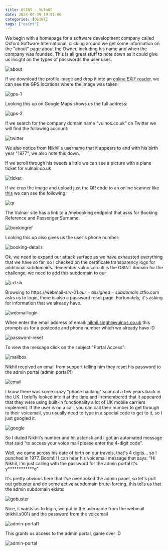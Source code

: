 ```yaml
---
title: OSINT - VUlnOS
date: 2024-06-29 19:51:06
categories: [OSINT]
tags: ["osint"] 
---
```


We begin with a homepage for a software development company called Oxford Software International, clicking around we get some information on the "about" page about the Owner, including his name and when the company was founded. This is all great stuff to note down as it could give us insight on the types of passwords the user uses.

![about](/assets/img/vulnos/about.png)

If we download the profile image and drop it into an [online EXIF reader](https://onlineexifviewer.com/), we can see the GPS locations where the image was taken:

![gps-1](/assets/img/vulnos/gps-1.png)

Looking this up on Google Maps shows us the full address:

![gps-2](/assets/img/vulnos/gps-2.png)

If we search for the company domain name "vulnos.co.uk" on Twitter we will find the following account:

![twitter](/assets/img/vulnos/twitter.png)

We also notice from Nikhil's username that it appears to end with his birth year "1977", we also note this down.

If we scroll through his tweets a little we can see a picture with a plane ticket for vulnair.co.uk

![ticket](/assets/img/vulnos/ticket.png)

If we crop the image and upload just the QR code to an online scanner like [this](https://qrscanner.net/) we can see the following:

![qr](/assets/img/vulnos/qr.png)

The Vulnair site has a link to a /mybooking endpoint that asks for Booking Reference and Passenger Surname.

![bookingref](/assets/img/vulnos/bookingref.png)


Looking this up also gives us the user's phone number:

![booking-details](/assets/img/vulnos/booking-details.png)


Ok, we need to expand our attack surface as we have exhausted everything that we have so far, so I checked on the certificate transparency logs for additional subdomains. Remember vulnos.co.uk is the OSINT domain for the challenge, we need to add this subdomain to our 

![crt.sh](/assets/img/vulnos/crt.sh.png)

Browsing to https://webmail-srv-01.$our-assigned-subdomain$.ctfio.com asks us to login, there is also a password reset page. Fortunately, it's asking for information that we already have. 

![webmaillogin](/assets/img/vulnos/webmaillogin.png)

When enter the email address of email: nikhil.singh@vulnos.co.uk this prompts us for a postcode and phone number which we already have :D

![password-reset](/assets/img/vulnos/password-reset.png)

To view the message click on the subject "Portal Access":

![mailbox](/assets/img/vulnos/mailbox.png)

Nikhil received an email from support telling him they reset his password to the admin portal (admin portal?!) 

![email](/assets/img/vulnos/email.png)

I know there was some crazy "phone hacking" scandal a few years back in the UK. I briefly looked into it at the time and I remembered that it appeared that they were using built-in functionality a lot of UK mobile carriers implement. If the user is on a call, you can call their number to get through to their voicemail, you usually need to type in a special code to get to it, so I just googled it. 

![google](/assets/img/vulnos/google.png)

So I dialed Nikhil's number and hit asterisk and I got an automated message that said "to access your voice mail please enter the 4-digit code".

Well, we came across his date of birth on our travels, that's 4 digits... so I punched in 1977. Boom!!! I can hear his voicemail message that says:
"Hi Nikhil, I'm just calling with the password for the admin portal it's y\*\*\*\*\*\*\*\*\*\*\**e"

It's pretty obvious here that I've overlooked the admin panel, so let's pull out gobuster and do some active subdomain brute-forcing, this tells us that the admin subdomain exists:

![gobuster](/assets/img/vulnos/gobuster.png)

Nice, it wants us to login, we put in the username from the webmail (nikhil.s001) and the password from the voicemail

![admin-portal1](/assets/img/vulnos/admin-portal1.png)

This grants us access to the admin portal, game over :D

![admin-portal](/assets/img/vulnos/admin-portal.png)
